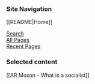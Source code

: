 ### Site Navigation

[[README|Home]]  

[Search](/search.html)  
[All Pages](/all-pages.html)  
[Recent Pages](/recent-pages.html)  

### Selected content

[[AR Moxon - What is a socialist]]  
